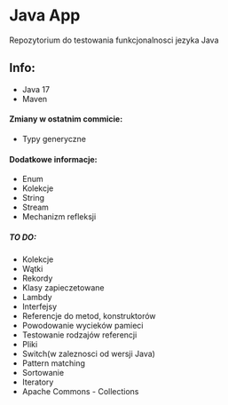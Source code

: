 # Java App 
Repozytorium do testowania funkcjonalnosci jezyka Java
## Info:
- Java 17
- Maven
#### Zmiany w ostatnim commicie:
- Typy generyczne
#### Dodatkowe informacje:
- Enum
- Kolekcje
- String
- Stream
- Mechanizm refleksji
##### TO DO:
- Kolekcje
- Wątki
- Rekordy
- Klasy zapieczetowane 
- Lambdy
- Interfejsy
- Referencje do metod, konstruktorów
- Powodowanie wycieków pamieci
- Testowanie rodzajów referencji
- Pliki
- Switch(w zaleznosci od wersji Java) 
- Pattern matching
- Sortowanie
- Iteratory
- Apache Commons - Collections
